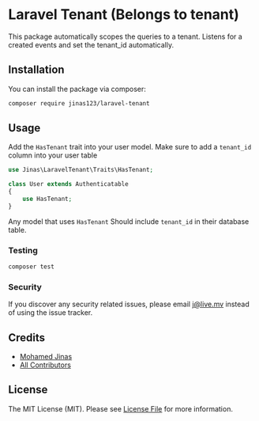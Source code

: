 # Laravel Tenant (Belongs to tenant)

This package automatically scopes the queries to a tenant. Listens for a created events and set the tenant_id automatically.


## Installation

You can install the package via composer:

```bash
composer require jinas123/laravel-tenant
```

## Usage

Add the `HasTenant` trait into your user model. Make sure to add a `tenant_id` column into your user table 
``` php
use Jinas\LaravelTenant\Traits\HasTenant;

class User extends Authenticatable 
{
    use HasTenant;
}
```

Any model that uses `HasTenant` Should include `tenant_id` in their database table.

### Testing

``` bash
composer test
```

### Security

If you discover any security related issues, please email j@live.mv instead of using the issue tracker.

## Credits

- [Mohamed Jinas](https://github.com/boring-dragon)
- [All Contributors](../../contributors)

## License

The MIT License (MIT). Please see [License File](LICENSE.md) for more information.
